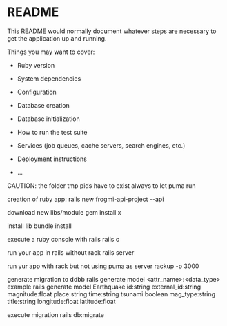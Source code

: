 # README

This README would normally document whatever steps are necessary to get the
application up and running.

Things you may want to cover:

- Ruby version

- System dependencies

- Configuration

- Database creation

- Database initialization

- How to run the test suite

- Services (job queues, cache servers, search engines, etc.)

- Deployment instructions

- ...

CAUTION:
the folder tmp pids have to exist always to let puma run

creation of ruby app:
rails new frogmi-api-project --api

download new libs/module
gem install x

install lib
bundle install

execute a ruby console with rails
rails c

run your app in rails without rack
rails server

run yur app with rack but not using puma as server
rackup -p 3000

generate migration to ddbb
rails generate model <model> <attr_name>:<data_type>
example
rails generate model Earthquake id:string external_id:string magnitude:float place:string time:string tsunami:boolean mag_type:string title:string longitude:float latitude:float

execute migration
rails db:migrate
